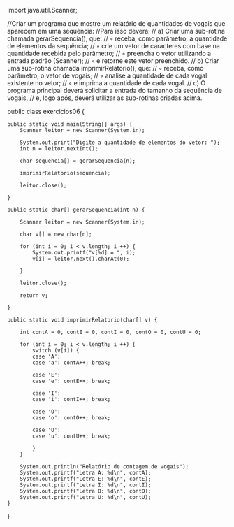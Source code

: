 import java.util.Scanner;

//Criar um programa que mostre um relatório de quantidades de vogais que aparecem em uma sequência:
//Para isso deverá:
//    a) Criar uma sub-rotina chamada gerarSequencia(), que:
//        ◦ receba, como parâmetro, a quantidade de elementos da sequência;
//        ◦ crie um vetor de caracteres com base na quantidade recebida pelo parâmetro;
//        ◦ preencha o vetor utilizando a entrada padrão (Scanner);
//        ◦ e retorne este vetor preenchido.
//    b) Criar uma sub-rotina chamada imprimirRelatorio(), que:
//        ◦ receba, como parâmetro, o vetor de vogais;
//        ◦ analise a quantidade de cada vogal existente no vetor;
//        ◦ e imprima a quantidade de cada vogal.
//    c) O programa principal deverá solicitar a entrada do tamanho da sequência de vogais,
//             e, logo após, deverá utilizar as sub-rotinas criadas acima.

public class exercicios06 {

	public static void main(String[] args) {
		Scanner leitor = new Scanner(System.in);
		
		System.out.print("Digite a quantidade de elementos do vetor: ");
		int n = leitor.nextInt();
		
		char sequencia[] = gerarSequencia(n);
		
		imprimirRelatorio(sequencia);
		
		leitor.close();		

	}
	
	public static char[] gerarSequencia(int n) {
		
		Scanner leitor = new Scanner(System.in);
		
		char v[] = new char[n];
		
	    for (int i = 0; i < v.length; i ++) {
	    	System.out.printf("v[%d] = ", i);
	    	v[i] = leitor.next().charAt(0);
	    	
	    }
	    
	    leitor.close();
	    
	    return v;
		
	}
	
	public static void imprimirRelatorio(char[] v) {
		
		int contA = 0, contE = 0, contI = 0, contO = 0, contU = 0;
		
		for (int i = 0; i < v.length; i ++) {
			switch (v[i]) {
			case 'A':
			case 'a': contA++; break;
			
			case 'E':
			case 'e': contE++; break;
			
			case 'I':
			case 'i': contI++; break;
			
			case 'O':
			case 'o': contO++; break;
			
			case 'U':
			case 'u': contU++; break;			
			
			}
		}
		
		System.out.println("Relatório de contagem de vogais");
		System.out.printf("Letra A: %d\n", contA);
		System.out.printf("Letra E: %d\n", contE);
		System.out.printf("Letra I: %d\n", contI);
		System.out.printf("Letra O: %d\n", contO);
		System.out.printf("Letra U: %d\n", contU);
	}

}

